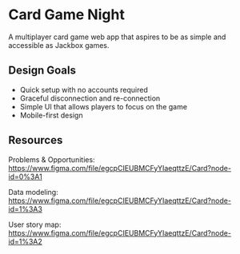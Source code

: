 # Card Game Night

A multiplayer card game web app that aspires to be as simple and accessible as Jackbox games.

## Design Goals

- Quick setup with no accounts required
- Graceful disconnection and re-connection
- Simple UI that allows players to focus on the game
- Mobile-first design

## Resources

Problems & Opportunities:
https://www.figma.com/file/egcpCIEUBMCFyYIaeqttzE/Card?node-id=0%3A1

Data modeling:
https://www.figma.com/file/egcpCIEUBMCFyYIaeqttzE/Card?node-id=1%3A3

User story map:
https://www.figma.com/file/egcpCIEUBMCFyYIaeqttzE/Card?node-id=1%3A2
